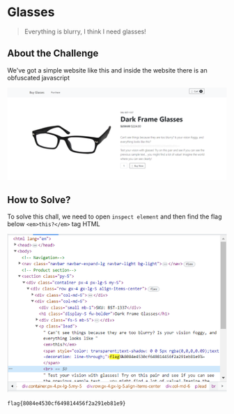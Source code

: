 # Glasses
> Everything is blurry, I think I need glasses!

## About the Challenge
We've got a simple website like this and inside the website there is an obfuscated javascript

![preview](images/preview.png)

## How to Solve?
To solve this chall, we need to open `inspect element` and then find the flag below `<em>this?</em>` tag HTML

![flag](images/flag.png)

```
flag{8084e4530cf649814456f2a291eb81e9}
```
